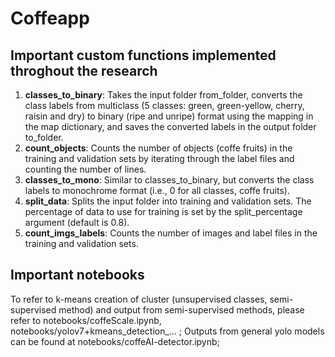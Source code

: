 # Coffeapp 

## Important custom functions implemented throghout the research

1. **classes_to_binary**: Takes the input folder from_folder, converts the class labels from multiclass (5 classes: green, green-yellow, cherry, raisin and dry) to binary (ripe and unripe) format using the mapping in the map dictionary, and saves the converted labels in the output folder to_folder.
2. **count_objects**: Counts the number of objects (coffe fruits) in the training and validation sets by iterating through the label files and counting the number of lines.
3. **classes_to_mono**: Similar to classes_to_binary, but converts the class labels to monochrome format (i.e., 0 for all classes, coffe fruits).
4. **split_data**: Splits the input folder into training and validation sets. The percentage of data to use for training is set by the split_percentage argument (default is 0.8).
5. **count_imgs_labels**: Counts the number of images and label files in the training and validation sets.


## Important notebooks

To refer to k-means creation of cluster (unsupervised classes, semi-supervised method) and output from semi-supervised methods, please refer to notebooks/coffeScale.ipynb, notebooks/yolov7+kmeans_detection_... ; 
Outputs from general yolo models can be found at notebooks/coffeAI-detector.ipynb;
